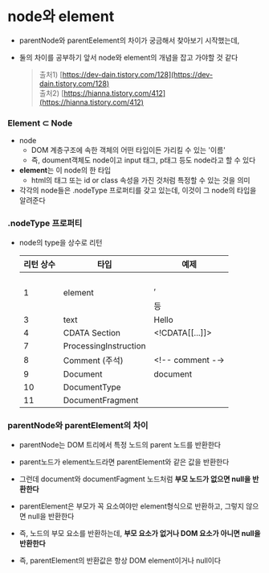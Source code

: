 # node와 element
- parentNode와 parentEelement의 차이가 궁금해서 찾아보기 시작했는데,
- 둘의 차이를 공부하기 앞서 node와 element의 개념을 잡고 가야할 것 같다
    
    > 출처1) [https://dev-dain.tistory.com/128](https://dev-dain.tistory.com/128)    
    > 출처2) [https://hianna.tistory.com/412](https://hianna.tistory.com/412)

### Element ⊂ Node

- node
    - DOM 계층구조에 속한 객체의 어떤 타입이든 가리킬 수 있는 '이름'
    - 즉, doument객체도 node이고 input 태그, p태그 등도 node라고 할 수 있다
- **element**는 이 node의 한 타입
    - html의 태그 또는 id or class 속성을 가진 것처럼 특정할 수 있는 것을 의미
- 각각의 node들은 .nodeType 프로퍼티를 갖고 있는데, 이것이 그 node의 타입을 알려준다

### .nodeType 프로퍼티

- node의 type을 상수로 리턴
    
    
    | 리턴 상수 | 타입 | 예제 |
    | --- | --- | --- |
    | 1 | element | <p />, <div /> 등 |
    | 3 | text | Hello |
    | 4 | CDATA Section | <!CDATA[[...]]> |
    | 7 | ProcessingInstruction | <?xml-stylesheet... ?> |
    | 8 | Comment (주석) | <!-- comment -→ |
    | 9 | Document | document |
    | 10 | DocumentType | <!DOCTYPE html> |
    | 11 | DocumentFragment |  |

### parentNode와 parentElement의 차이

- parentNode는 DOM 트리에서 특정 노드의 parent 노드를 반환한다
- parent노드가 element노드라면 parentElement와 같은 값을 반환한다
- 그런데 document와 documentFagment 노드처럼 **부모 노드가 없으면 null을 반환한다**

- parentElement은 부모가 꼭 요소여야만 element형식으로 반환하고, 그렇지 않으면 null을 반환한다
- 즉, 노드의 부모 요소를 반환하는데, **부모 요소가 없거나 DOM 요소가 아니면 null을 반환한다**
- 즉, parentElement의 반환값은 항상 DOM element이거나 null이다